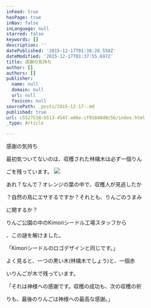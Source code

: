 ```yaml
---
inFeed: true
hasPage: true
inNav: false
inLanguage: null
starred: false
keywords: []
description: ''
datePublished: '2015-12-17T01:38:28.558Z'
dateModified: '2015-12-17T01:37:55.697Z'
title: 感謝の気持ち
author: []
authors: []
publisher:
  name: null
  domain: null
  url: null
  favicon: null
sourcePath: _posts/2015-12-17-.md
published: true
url: c5527510-b513-454f-a06e-cf91848d8c56/index.html
_type: Article

---
```

感謝の気持ち

最初気ついてないのは、収穫された林檎木は必ず一個りん

ごを残っています。
![](https://the-grid-user-content.s3-us-west-2.amazonaws.com/90408e2e-2a26-49d2-9083-8108c0fd22ef.jpg)

あれ？なんで？オレンジの葉の中で、収穫人が見逃したか

？自然の鳥にエサするですか？それとも、りんごのうまみ

に関するか？

りんご公園の中のKimoriシードル工場スタッフから

、この謎を解けました。

「Kimoriシードルのロゴデザインと同じです。」

よく見ると、一つの黒い木(林檎木でしょう)と、一個赤

いりんごが木で残っています。

「それは神様への感謝です。収穫の成功も、次の収穫の祈

りも、最後のりんごは神様への最高な感謝。」